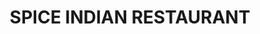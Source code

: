 ---
title: "SPICE INDIAN RESTAURANT"
address: "2-4, Bridge St, Lisburn, Co. Antrim BT28 1XY"
tel: "02892 443379"
county: "Antrim"
category: "Indian Restaurants"
type: "Content"
lat: "054.5107810000"
lng: "-006.0417340000"
---